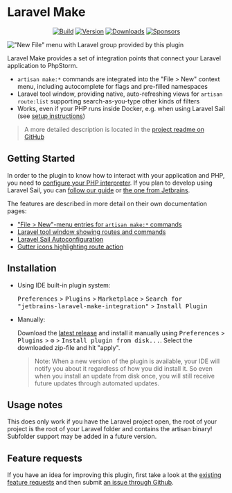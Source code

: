 # Laravel Make

<p align="center">
    <a href="https://github.com/NiclasvanEyk/jetbrains-laravel-make-integration/actions"><img alt="Build" src="https://github.com/NiclasvanEyk/jetbrains-laravel-make-integration/workflows/Build/badge.svg"/></a>
    <a href="https://plugins.jetbrains.com/plugin/14612-laravel-make-integration"><img alt="Version" src="https://img.shields.io/jetbrains/plugin/v/14612-laravel-make-integration.svg"/></a>
    <a href="https://plugins.jetbrains.com/plugin/14612-laravel-make-integration"><img alt="Downloads" src="https://img.shields.io/jetbrains/plugin/d/14612-laravel-make-integration.svg"/></a>
    <a href="https://github.com/sponsors/NiclasvanEyk"><img alt="Sponsors" src="https://img.shields.io/github/sponsors/NiclasvanEyk"/></a>
</p>

<!-- Plugin description -->
!["New File" menu with Laravel group provided by this plugin](https://plugins.jetbrains.com/files/14612/screenshot_b321b1b4-2b8d-45d4-92a0-8d24af629349)

Laravel Make provides a set of integration points that connect your Laravel application to PhpStorm.

- `artisan make:*` commands are integrated into the "File > New" context menu, including autocomplete for flags and pre-filled namespaces
- Laravel tool window, providing native, auto-refreshing views for `artisan route:list` supporting search-as-you-type other kinds of filters 
- Works, even if your PHP runs inside Docker, e.g. when using Laravel Sail (see [setup instructions](https://github.com/NiclasvanEyk/jetbrains-laravel-make-integration/blob/main/docs/setup_with_sail.md))

> A more detailed description is located in the [project readme on GitHub](https://github.com/NiclasvanEyk/jetbrains-laravel-make-integration)
<!-- Plugin description end -->

## Getting Started

In order to the plugin to know how to interact with your application and PHP, you need to [configure your PHP interpreter](https://www.jetbrains.com/help/phpstorm/configuring-local-interpreter.html).
If you plan to develop using Laravel Sail, you can [follow our guide](https://github.com/NiclasvanEyk/jetbrains-laravel-make-integration/blob/main/docs/setup_with_sail.md) or [the one from Jetbrains](https://www.jetbrains.com/help/phpstorm/configuring-remote-interpreters.html).

The features are described in more detail on their own documentation pages:

- ["File > New"-menu entries for `artisan make:*` commands](./docs/make-context-menu.md)
- [Laravel tool window showing routes and commands](./docs/tool-windows.md)
- [Laravel Sail Autoconfiguration](./docs/sail-autoconfiguration.md)
- [Gutter icons highlighting route action](./docs/inlay-route-action-hints.md)

## Installation

- Using IDE built-in plugin system:
  
  <kbd>Preferences</kbd> > <kbd>Plugins</kbd> > <kbd>Marketplace</kbd> > <kbd>Search for "jetbrains-laravel-make-integration"</kbd> >
  <kbd>Install Plugin</kbd>
  
- Manually:

  Download the [latest release](https://github.com/NiclasvanEyk/jetbrains-laravel-make-integration/releases/latest) and install it manually using
  <kbd>Preferences</kbd> > <kbd>Plugins</kbd> > <kbd>⚙️</kbd> > <kbd>Install plugin from disk...</kbd>. Select the downloaded zip-file and hit "apply".

  > Note: When a new version of the plugin is available, your IDE will notify you about it regardless of how you did install it. So even when you install an update from disk once, you will still receive future updates through automated updates.

## Usage notes

This does only work if you have the Laravel project open, the root of your project is the root of your Laravel
folder and contains the artisan binary! Subfolder support may be added in a future version.

## Feature requests

If you have an idea for improving this plugin, first take a look at the
<a href="https://github.com/NiclasvanEyk/jetbrains-laravel-make-integration/issues?q=is%3Aissue+is%3Aopen+label%3Aenhancement">existing feature requests</a>
and then submit
<a href="https://github.com/NiclasvanEyk/intellij-artisan-make-integration/issues/new">an issue through Github</a>.
